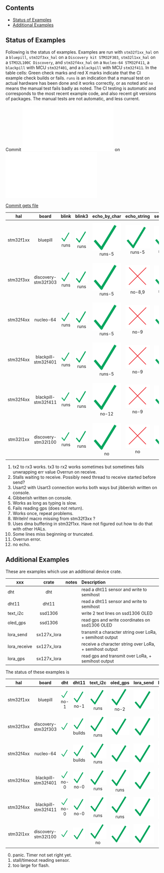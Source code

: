 
##  Contents
- [Status of Examples](#status-of-examples)
- [Additional Examples](#additional-examples)


## Status of Examples

Following is the status of examples. Examples are run with `stm32f1xx_hal` on a `bluepill`,
`stm32f3xx_hal` on a `Discovery kit STM32F303`, `stm32l1xx_hal` on a `STM32L100C Discovery`, 
and `stm32f4xx_hal` on a `Nucleo-64 STM32F411`, a `blackpill` with MCU `stm32f401`, 
and a `blackpill` with MCU `stm32f411`.
In the table cells: 
Green check marks and red X marks indicate that the CI example check builds or fails.
`runs` is an indication that a manual test on actual hardware has been done and it works correctly, or as noted and 
`no` means the manual test fails badly as noted. The CI testing is automatic and corresponds to the most recent
example code, and also recent git versions of packages. The manual tests are not automatic, and less current.

Commit <embed src=examplesStatus/bluepill/COMMIT> on <embed src=examplesStatus/bluepill/DATE.STAMP> 

[Commit gets file ](examplesStatus/bluepill/COMMIT)



|    hal    |         board        |                     blink                               |                         blink3                          |                         echo_by_char                            |                  echo_string                                   |                           serial_char                          |                           serial_string                        |                              gps_rw_by_char                        |                       gps_rw                               |                      temperature                           |
|:---------:|:--------------------:|:-----:|:------:|:------------:|:-----------:|:-----------:|:-------------:|:--------------:|:------:|:--------------:|
| stm32f1xx | bluepill             |![?](examplesStatus/bluepill/blink.png) runs             |![?](examplesStatus/bluepill/blink3.png) runs            |![?](examplesStatus/bluepill/echo_by_char.png) runs-5            |![?](examplesStatus/bluepill/echo_string.png) runs-5            |![?](examplesStatus/bluepill/serial_char.png) runs-1            |![?](examplesStatus/bluepill/serial_string.png) no-2            |![?](examplesStatus/bluepill/gps_rw_by_char.png) runs               |![?](examplesStatus/bluepill/gps_rw.png) runs               |![?](examplesStatus/bluepill/temperature.png) runs          |      
| stm32f3xx | discovery-stm32f303  |![?](examplesStatus/discovery-stm32f303/blink.png) runs  |![?](examplesStatus/discovery-stm32f303/blink3.png) runs |![?](examplesStatus/discovery-stm32f303/echo_by_char.png) runs-5 |![?](examplesStatus/discovery-stm32f303/echo_string.png) no-8,9 |![?](examplesStatus/discovery-stm32f303/serial_char.png) runs-1 |![?](examplesStatus/discovery-stm32f303/serial_string.png) no-9 |![?](examplesStatus/discovery-stm32f303/gps_rw_by_char.png) runs    |![?](examplesStatus/discovery-stm32f303/gps_rw.png) runs-10 | ![?](examplesStatus/discovery-stm32f303/temperature.png)   |
| stm32f4xx | nucleo-64 	   |![?](examplesStatus/nucleo-64/blink.png) runs            |![?](examplesStatus/nucleo-64/blink3.png) runs           |![?](examplesStatus/nucleo-64/echo_by_char.png) runs-5           |![?](examplesStatus/nucleo-64/echo_string.png) no-9             |![?](examplesStatus/nucleo-64/serial_char.png) no-2             |![?](examplesStatus/nucleo-64/serial_string.png) no-9           |![?](examplesStatus/nucleo-64/gps_rw_by_char.png) no-6              |![?](examplesStatus/nucleo-64/gps_rw.png) no-6              |![?](examplesStatus/nucleo-64/temperature.png)              |
| stm32f4xx | blackpill-stm32f401  |![?](examplesStatus/blackpill-stm32f401/blink.png) runs  |![?](examplesStatus/blackpill-stm32f401/blink3.png) runs |![?](examplesStatus/blackpill-stm32f401/echo_by_char.png) runs-5 |![?](examplesStatus/blackpill-stm32f401/echo_string.png) no-9   |![?](examplesStatus/blackpill-stm32f401/serial_char.png) runs   |![?](examplesStatus/blackpill-stm32f401/serial_string.png) no-9 |![?](examplesStatus/blackpill-stm32f401/gps_rw_by_char.png) runs-10 |![?](examplesStatus/blackpill-stm32f401/gps_rw.png) runs-10 |![?](examplesStatus/blackpill-stm32f401/temperature.png)    |
| stm32f4xx | blackpill-stm32f411  |![?](examplesStatus/blackpill-stm32f411/blink.png) runs  |![?](examplesStatus/blackpill-stm32f411/blink3.png) runs |![?](examplesStatus/blackpill-stm32f411/echo_by_char.png) no-12  |![?](examplesStatus/blackpill-stm32f411/echo_string.png) no-9   |![?](examplesStatus/blackpill-stm32f411/serial_char.png) runs   |![?](examplesStatus/blackpill-stm32f411/serial_string.png) no-9 |![?](examplesStatus/blackpill-stm32f411/gps_rw_by_char.png) runs    |![?](examplesStatus/blackpill-stm32f411/gps_rw.png) runs    |![?](examplesStatus/blackpill-stm32f411/temperature.png)    |
| stm32l1xx | discovery-stm32l100  |![?](examplesStatus/discovery-stm32l100/blink.png) runs  |![?](examplesStatus/discovery-stm32l100/blink3.png) runs |![?](examplesStatus/discovery-stm32l100/echo_by_char.png) no     |![?](examplesStatus/discovery-stm32l100/echo_string.png) no     |![?](examplesStatus/discovery-stm32l100/serial_char.png) no     |![?](examplesStatus/discovery-stm32l100/serial_string.png) no   |![?](examplesStatus/discovery-stm32l100/gps_rw_by_char.png) no      |![?](examplesStatus/discovery-stm32l100/gps_rw.png) no      |![?](examplesStatus/discovery-stm32l100/temperature.png)    |


1.  tx2 to rx3 works. tx3 to rx2 works sometimes but sometimes fails unwrapping err value Overrun on receive.
2.  Stalls waiting to receive. Possibly need thread to receive started before send?
3.  Usart2 with Usart3 connection works both ways but jibberish written on console.
4.  Gibberish written on console.
5.  Works as long as typing is slow.
6.  Fails reading gps (does not return). 
7.  Works once, repeat problems.
8.  Writeln! macro missing from stm32f3xx ?
9.  Uses dma buffering in stm32f1xx. Have not figured out how to do that with other HALs.
10. Some lines miss beginning or truncated.
11. Overrun error.
12. no echo.

## Additional Examples

These are examples which use an additional device crate.

| xxx          |    crate    | notes |   Description                                              |
| ------------ |:-----------:|:-----:|:---------------------------------------------------------- |
| dht          | dht         |       | read a dht11 sensor and write to semihost                  |
| dht11        | dht11       |       | read a dht11 sensor and write to semihost                  |
| text_i2c     | ssd1306     |       | write 2 text lines on ssd1306 OLED                         |
| oled_gps     | ssd1306     |       | read gps and write coordinates on ssd1306 OLED             |
| lora_send    | sx127x_lora |       | transmit a character string over LoRa,  + semihost output  |
| lora_receive | sx127x_lora |       | receive  a character string over LoRa,  + semihost output  |
| lora_gps     | sx127x_lora |       | read gps and transmit over LoRa,  + semihost output        |

The status of these examples is

|    hal    |         board        |                      dht                              |                    dht11                                |                     text_i2c                               |                        oled_gps                              |                        lora_send                      |                     lora_receive                         |                   lora_gps                           |
|:---------:|:--------------------:|:-----:|:-----:|:--------:|:--------:|:---------:|:------------:|:--------:|
| stm32f1xx | bluepill             |![?](examplesStatus/bluepill/dht.png)            no-1  |![?](examplesStatus/bluepill/dht11.png)            no-1  |![?](examplesStatus/bluepill/text_i2c.png)            runs   |![?](examplesStatus/bluepill/oled_gps.png)            no-2   |![?](examplesStatus/bluepill/lora_send.png)            |![?](examplesStatus/bluepill/lora_receive.png)            |![?](examplesStatus/bluepill/lora_gps.png)            |
| stm32f3xx | discovery-stm32f303  |![?](examplesStatus/discovery-stm32f303/dht.png)       |![?](examplesStatus/discovery-stm32f303/dht11.png) builds|![?](examplesStatus/discovery-stm32f303/text_i2c.png) runs   |![?](examplesStatus/discovery-stm32f303/oled_gps.png)        |![?](examplesStatus/discovery-stm32f303/lora_send.png) |![?](examplesStatus/discovery-stm32f303/lora_receive.png) |![?](examplesStatus/discovery-stm32f303/lora_gps.png) |
| stm32f4xx | nucleo-64 	   |![?](examplesStatus/nucleo-64/dht.png)                 |![?](examplesStatus/nucleo-64/dht11.png)           builds|![?](examplesStatus/nucleo-64/text_i2c.png)           runs   |![?](examplesStatus/nucleo-64/oled_gps.png)                  |![?](examplesStatus/nucleo-64/lora_send.png)           |![?](examplesStatus/nucleo-64/lora_receive.png)           |![?](examplesStatus/nucleo-64/lora_gps.png)           |
| stm32f4xx | blackpill-stm32f401  |![?](examplesStatus/blackpill-stm32f401/dht.png) no-0  |![?](examplesStatus/blackpill-stm32f401/dht11.png) no-0  |![?](examplesStatus/blackpill-stm32f401/text_i2c.png) runs   |![?](examplesStatus/blackpill-stm32f401/oled_gps.png) runs   |![?](examplesStatus/blackpill-stm32f401/lora_send.png) |![?](examplesStatus/blackpill-stm32f401/lora_receive.png) |![?](examplesStatus/blackpill-stm32f401/lora_gps.png) |
| stm32f4xx | blackpill-stm32f411  |![?](examplesStatus/blackpill-stm32f411/dht.png) no-0  |![?](examplesStatus/blackpill-stm32f411/dht11.png) no-0  |![?](examplesStatus/blackpill-stm32f411/text_i2c.png) runs   |![?](examplesStatus/blackpill-stm32f411/oled_gps.png) runs   |![?](examplesStatus/blackpill-stm32f411/lora_send.png) |![?](examplesStatus/blackpill-stm32f411/lora_receive.png) |![?](examplesStatus/blackpill-stm32f411/lora_gps.png) |
| stm32l1xx | discovery-stm32l100  |![?](examplesStatus/discovery-stm32l100/dht.png)       |![?](examplesStatus/discovery-stm32l100/dht11.png)       |![?](examplesStatus/discovery-stm32l100/text_i2c.png) no     |![?](examplesStatus/discovery-stm32l100/oled_gps.png)        |![?](examplesStatus/discovery-stm32l100/lora_send.png) |![?](examplesStatus/discovery-stm32l100/lora_receive.png) |![?](examplesStatus/discovery-stm32l100/lora_gps.png) |

0. panic. Timer not set right yet.
1. stall/timeout reading sensor.
2. too large for flash.


